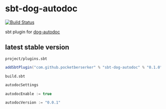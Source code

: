 # sbt-dog-autodoc

[![Build Status](https://travis-ci.org/pocketberserker/sbt-dog-autodoc.svg?branch=master)](https://travis-ci.org/pocketberserker/sbt-dog-autodoc)

sbt plugin for [dog-autodoc](https://github.com/pocketberserker/dog-autodoc)

## latest stable version

`project/plugins.sbt`

```scala
addSbtPlugin("com.github.pocketberserker" % "sbt-dog-autodoc" % "0.1.0")
```

`build.sbt`

```scala
autodocSettings

autodocEnable := true

autodocVersion := "0.0.1"
```

